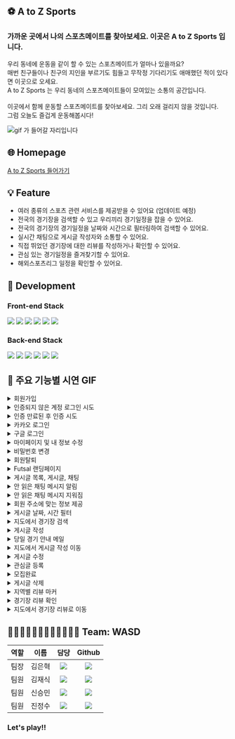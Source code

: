 ## ⚽️ A to Z Sports

### 가까운 곳에서 나의 스포츠메이트를 찾아보세요. 이곳은 A to Z Sports 입니다.<p>
우리 동네에 운동을 같이 할 수 있는 스포츠메이트가 얼마나 있을까요?<br>
매번 친구들이나 친구의 지인을 부르기도 힘들고 무작정 기다리기도 애매했던 적이 있다면 이곳으로 오세요.<br>
A to Z Sports 는 우리 동네의 스포츠메이트들이 모여있는 소통의 공간입니다.<br>  
이곳에서 함께 운동할 스포츠메이트를 찾아보세요. 그리 오래 걸리지 않을 것입니다.<br>
그럼 오늘도 즐겁게 운동해봅시다!<br/>

![gif 가 들어갈 자리입니다]()

## 🌐 Homepage

[A to Z Sports 들어가기](https://atozsports.link/)
 
## 💡 Feature

- 여러 종류의 스포츠 관련 서비스를 제공받을 수 있어요 (업데이트 예정)
- 전국의 경기장을 검색할 수 있고 우리끼리 경기일정을 잡을 수 있어요. 
- 전국의 경기장의 경기일정을 날짜와 시간으로 필터링하여 검색할 수 있어요.
- 실시간 채팅으로 게시글 작성자와 소통할 수 있어요.
- 직접 뛰었던 경기장에 대한 리뷰를 작성하거나 확인할 수 있어요.
- 관심 있는 경기일정을 즐겨찾기할 수 있어요.
- 해외스포츠리그 일정을 확인할 수 있어요.
  
## 🧰 Development

### Front-end Stack

<img src="https://img.shields.io/badge/html-E34F26?style=for-the-badge&logo=html5&logoColor=white"> <img src="https://img.shields.io/badge/css-1572B6?style=for-the-badge&logo=css3&logoColor=white">
<img src="https://img.shields.io/badge/javascript-F7DF1E?style=for-the-badge&logo=javascript&logoColor=black">
<img src="https://img.shields.io/badge/react-61DAFB?style=for-the-badge&logo=react&logoColor=black">
<img src="https://img.shields.io/badge/redux-%23593d88.svg?style=for-the-badge&logo=redux&logoColor=white">
<img src="https://img.shields.io/badge/React_Router-CA4245?style=for-the-badge&logo=react-router&logoColor=white">

### Back-end Stack

<img src="https://img.shields.io/badge/node.js-228B22?style=for-the-badge&logo=node.js&logoColor=white"> <img src="https://img.shields.io/badge/express-006400?style=for-the-badge&logo=express&logoColor=white">
<img src="https://img.shields.io/badge/json%20web%20tokens-8A2BE2?style=for-the-badge&logo=json%20web%20tokens&logoColor=white">
<img src="https://img.shields.io/badge/Sequelize-52B0E7?style=for-the-badge&logo=Sequelize&logoColor=white">
<img src="https://img.shields.io/badge/mysql-%2300f.svg?style=for-the-badge&logo=mysql&logoColor=white">
<img src="https://img.shields.io/badge/AWS-%23FF9900.svg?style=for-the-badge&logo=amazon-aws&logoColor=white">

## 📱 주요 기능별 시연 GIF

  <details>
  <summary> 회원가입 </summary>
    <img width="700" src="https://user-images.githubusercontent.com/59719552/141667954-3c02d075-2ca2-4505-985d-deeedfaae69f.gif"/>
  </details>
  
  <details>
  <summary> 인증되지 않은 계정 로그인 시도 </summary>
    <img width="700" src="https://user-images.githubusercontent.com/59719552/141667978-6eb9bdd5-bfd9-4c49-ba78-a5e7905cae9e.gif"/>
  </details>
  
  <details>
  <summary> 인증 만료된 후 인증 시도 </summary>
    <img width="700" src="https://user-images.githubusercontent.com/59719552/141667993-11d8c483-2ae8-4b0f-9891-627a55f2252d.gif"/>
  </details>
  
  <details>
  <summary> 카카오 로그인 </summary>
    <img width="700" src="https://user-images.githubusercontent.com/59719552/141668005-7898fb2f-90d9-43c0-bd61-16d9d28abe65.gif"/>
  </details>
  
  <details>
  <summary> 구글 로그인 </summary>
    <img width="700" src="https://user-images.githubusercontent.com/59719552/141668018-152e191a-21bc-4e39-adee-13ea777e90fa.gif"/>
  </details>
  
  <details>
  <summary> 마이페이지 및 내 정보 수정 </summary>
    <img width="700" src="https://user-images.githubusercontent.com/59719552/141668042-1f2a954a-7424-4105-b9a4-46c4060dd867.gif"/>
  </details>
 
  <details>
  <summary> 비밀번호 변경 </summary>
    <img width="700" src="https://user-images.githubusercontent.com/59719552/141668064-54fbc1d7-278d-4493-9d5a-3837bbc02cd7.gif"/>
  </details>
  
  <details>
  <summary> 회원탈퇴 </summary>
    <img width="700" src="https://user-images.githubusercontent.com/59719552/141668068-34851524-afc8-4267-a209-840496385478.gif"/>
  </details>
 
  <details>
  <summary> Futsal 랜딩페이지 </summary>
    <img width="700" src="https://user-images.githubusercontent.com/59719552/141668079-8754b7d0-78e6-4bea-b629-734328f94e54.gif"/>
  </details>
  
  <details>
  <summary> 게시글 목록, 게시글, 채팅 </summary>
    <img width="700" src="https://user-images.githubusercontent.com/59719552/141668097-b5e2283b-f6d7-4458-97e2-433b655f17e6.gif"/>
  </details>
 
  <details>
  <summary> 안 읽은 채팅 메시지 알림 </summary>
    <img width="700" src="https://user-images.githubusercontent.com/59719552/141668120-77e3dfab-afa7-469d-a929-b77e509c0100.gif"/>
  </details>
 
  <details>
  <summary> 안 읽은 채팅 메시지 지워짐 </summary>
    <img width="700" src="https://user-images.githubusercontent.com/59719552/141668152-e6a48dd7-f2f7-4eee-985c-a8b773e112f0.gif"/>
  </details>
 
  <details>
  <summary> 회원 주소에 맞는 정보 제공 </summary>
    <img width="700" src="https://user-images.githubusercontent.com/59719552/141668174-b023df92-2196-476f-8c51-a956134c195c.gif"/>
  </details>
 
  <details>
  <summary> 게시글 날짜, 시간 필터 </summary>
    <img width="700" src="https://user-images.githubusercontent.com/59719552/141668214-6474a87e-07a8-4429-b880-102a2e542097.gif"/>
  </details>
  
  <details>
  <summary> 지도에서 경기장 검색 </summary>
    <img width="700" src="https://user-images.githubusercontent.com/59719552/141668246-3a88e494-295e-4cd7-9025-76387e985c7c.gif"/>
  </details>
 
  <details>
  <summary> 게시글 작성 </summary>
    <img width="700" src="https://user-images.githubusercontent.com/59719552/141668275-e4b99d9e-8898-4cd6-891d-08f887b7604d.gif"/>
  </details>

  <details>
  <summary> 당일 경기 안내 메일 </summary>
    <img width="700" src="https://user-images.githubusercontent.com/59719552/141668301-c3d61cd7-44d1-4767-bfd8-ea04a585643a.gif"/>
  </details>

  <details>
  <summary> 지도에서 게시글 작성 이동 </summary>
    <img width="700" src="https://user-images.githubusercontent.com/59719552/141668313-568c99ac-0749-4592-9661-04925b6b43ef.gif"/>
  </details>

  <details>
  <summary> 게시글 수정 </summary>
    <img width="700" src="https://user-images.githubusercontent.com/59719552/141668328-ff56115d-39b8-4468-9fb3-4e1f4fc754f1.gif"/>
  </details>

  <details>
  <summary> 관심글 등록 </summary>
    <img width="700" src="https://user-images.githubusercontent.com/59719552/141668344-5044315a-1d44-48eb-8698-c241feeba6c2.gif"/>
  </details>

  <details>
  <summary> 모집완료 </summary>
    <img width="700" src="https://user-images.githubusercontent.com/59719552/141668367-74626fcc-5f46-43a5-806f-03d298282134.gif"/>
  </details>
 
  <details>
  <summary> 게시글 삭제 </summary>
    <img width="700" src="https://user-images.githubusercontent.com/59719552/141668378-023340c5-ecea-48d2-a17e-b599c591b677.gif"/>
  </details>
 
  <details>
  <summary> 지역별 리뷰 마커 </summary>
    <img width="700" src="https://user-images.githubusercontent.com/59719552/141668415-e76d377c-0807-4c38-9ed3-cefe1597a75f.gif"/>
  </details>
 
  <details>
  <summary> 경기장 리뷰 확인 </summary>
    <img width="700" src="https://user-images.githubusercontent.com/59719552/141668392-3f3cd0aa-f31a-4c97-ab26-3c29a06be81d.gif"/>
  </details>

  <details>
  <summary> 지도에서 경기장 리뷰로 이동 </summary>
    <img width="700" src="https://user-images.githubusercontent.com/59719552/141668404-46c00d47-befc-4e1a-9439-37051d81b8a4.gif"/>
  </details>

## 🧑🏻‍💻🧑🏻‍💻🧑🏻‍💻🧑🏻‍💻  Team: WASD

역할|이름|담당|Github
:---:|:---:|:---:|:---:
팀장|김은혁|<img src="https://img.shields.io/badge/BackEnd-Green"/></a>|<a href="https://github.com/steel-hyuk" target="_blank"><img src="https://img.shields.io/badge/steel-hyuk-grey?style=flat-square&logo=Github&logoColor=white"/></a>
팀원|김재식|<img src="https://img.shields.io/badge/BackEnd-Green"/></a>|<a href="https://github.com/jsjsjskjs" target="_blank"><img src="https://img.shields.io/badge/jsjsjskjs-grey?style=flat-square&logo=Github&logoColor=white"/></a>
팀원|신승민|<img src="https://img.shields.io/badge/FrontEnd-blue"/></a>|<a href="https://github.com/shinseungmin-kor" target="_blank"><img src="https://img.shields.io/badge/shinseungmin-kor-grey?style=flat-square&logo=Github&logoColor=white"/></a>
팀원|진정수|<img src="https://img.shields.io/badge/FrontEnd-blue"/></a>|<a href="https://github.com/youhavetosleep" target="_blank"><img src="https://img.shields.io/badge/youhavetosleep-grey?style=flat-square&logo=Github&logoColor=white"/></a>
### Let's play!!
